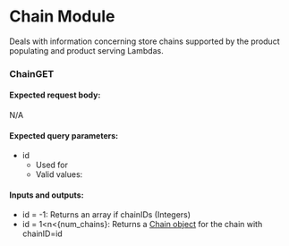 # Chain Module
Deals with information concerning store chains supported by the product populating and product serving Lambdas.

### ChainGET
#### Expected request body:
N/A

#### Expected query parameters:
  - id
    - Used for 
    - Valid values:
    
#### Inputs and outputs:
  - id = -1: Returns an array if chainIDs (Integers)
  - id = 1<n<{num_chains}: Returns a [Chain object](https://github.com/ClaytonWWilson/Listify/blob/readmes/Lambdas/Lists/Chain/src/Chain.java) for the chain with chainID=id
